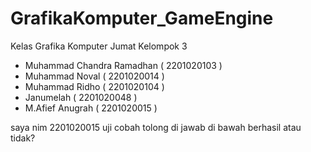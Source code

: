 # GrafikaKomputer_GameEngine

 Kelas Grafika Komputer Jumat 
 Kelompok 3 
 - Muhammad Chandra Ramadhan ( 2201020103 )
 - Muhammad Noval ( 2201020014 )
 - Muhammad Ridho ( 2201020104 )
 - Janumelah ( 2201020048 )
 - M.Afief Anugrah ( 2201020015 )

saya nim 2201020015 uji cobah tolong di jawab di bawah berhasil atau tidak?
